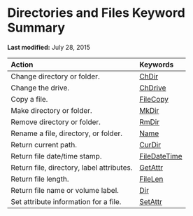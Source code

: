 
# Directories and Files Keyword Summary

 **Last modified:** July 28, 2015



|**Action**|**Keywords**|
|:-----|:-----|
|Change directory or folder.| [ChDir](a2ad61c8-5b69-8096-3176-52e7670f58ab.md)|
|Change the drive.| [ChDrive](b07d5925-fba0-9a50-8197-c782fda0bee5.md)|
|Copy a file.| [FileCopy](9da94e6e-f8c4-70cd-40b5-501668cbfd71.md)|
|Make directory or folder.| [MkDir](b79fdad3-a1c2-7af3-c679-09d35d4b0d87.md)|
|Remove directory or folder.| [RmDir](7bc350d2-7d1a-7c8c-95a8-8dbf5c8f7953.md)|
|Rename a file, directory, or folder.| [Name](c248e962-1265-b871-3ef7-36effb070d2b.md)|
|Return current path.| [CurDir](5abad447-9c6b-8e9c-d6bb-f43f23dc45ad.md)|
|Return file date/time stamp.| [FileDateTime](d4a54c4c-dc61-cb70-38b4-9c5506cfe789.md)|
|Return file, directory, label attributes.| [GetAttr](e64ff896-0fae-8a77-7b4c-9d21e83ff919.md)|
|Return file length.| [FileLen](019f4538-9d04-d8f9-4689-0e36ac32a753.md)|
|Return file name or volume label.| [Dir](eaf6fe6e-342a-5038-3914-bb5e58fcad5a.md)|
|Set attribute information for a file.| [SetAttr](dad85437-6944-a393-9f12-5827b184f42d.md)|
